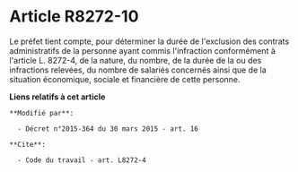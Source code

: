 # Article R8272-10

Le préfet tient compte, pour déterminer la durée de l'exclusion des contrats administratifs de la personne ayant commis
l'infraction conformément à l'article L. 8272-4, de la nature, du nombre, de la durée de la ou des infractions relevées, du
nombre de salariés concernés ainsi que de la situation économique, sociale et financière de cette personne.

**Liens relatifs à cet article**

	**Modifié par**:

	  - Décret n°2015-364 du 30 mars 2015 - art. 16

	**Cite**:

	  - Code du travail - art. L8272-4
